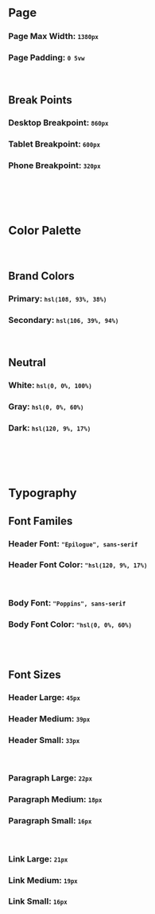 
# <small>Page</small>
### Page Max Width: <small>`1380px`</small>
### Page Padding: <small>`0 5vw`</small>
</br>

## Break Points
### Desktop Breakpoint: <small>`860px`</small>
### Tablet Breakpoint: <small>`600px`</small>
### Phone Breakpoint: <small>`320px`</small>
</br>
</br>
</br>

# <small>Color Palette</small>
</br>

## Brand Colors
### Primary: <small>`hsl(108, 93%, 38%)`</small>
### Secondary: <small>`hsl(106, 39%, 94%)`</small>
</br>

## Neutral
### White: <small>`hsl(0, 0%, 100%)`</small>
### Gray: <small>`hsl(0, 0%, 60%)`</small>
### Dark: <small>`hsl(120, 9%, 17%)`</small>
</br>
</br>
</br>

# <small>Typography</small>

## Font Familes
### Header Font: <small>`"Epilogue", sans-serif`</small>
### Header Font Color: <small>`"hsl(120, 9%, 17%)`</small>
</br>

### Body Font: <small>`"Poppins", sans-serif`</small>
### Body Font Color: <small>`"hsl(0, 0%, 60%)`</small>
</br>
</br>


## Font Sizes
### Header Large: <small>`45px`</small>
### Header Medium: <small>`39px`</small>
### Header Small: <small>`33px`</small>
</br>

### Paragraph Large: <small>`22px`</small>
### Paragraph Medium: <small>`18px`</small>
### Paragraph Small: <small>`16px`</small>
</br>

### Link Large: <small>`21px`</small>
### Link Medium: <small>`19px`</small>
### Link Small: <small>`16px`</small>
</br>
